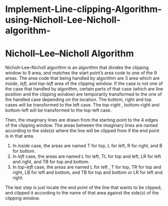# Implement-Line-clipping-Algorithm-using-Nicholl-Lee-Nicholl-algorithm-
# Nicholl–Lee–Nicholl Algorithm

Nicholl–Lee–Nicholl algorithm is an algorithm that divides the clipping window to 9 area, and matches the start point’s area code to one of the 9 areas. The area code that being handled by algorithm are 3 area which are *inside*, *left*, and *top-left* area of the clipping window. If the case is not one of the case that handled by algorithm, certain parts of that case (which are line position and the clipping window) are temporarily transformed to the one of the handled case depending on the location. The bottom, right and top cases will be transformed to the left case. The top-right , bottom-right and bottom-left will be transformed to the top-left case.

Then, the imaginary lines are drawn from the starting point to the 4 edges of the clipping window. The areas between the imaginary lines are named according to the side(s) where the line will be clipped from if the end point is in that area.

1. In *inside* case, the areas are named T for top, L for left, R for right, and B for bottom.
2. In *left* case, the areas are named L for left, TL for top and left, LR for left and right, and TB for top and bottom.
3. In *top-left* case, the areas are named L for left , T for top, TR for top and right, LB for left and bottom, and TB for top and bottom or LR for left and right.

The last step is just locate the end point of the line that wants to be clipped, and clipped it according to the name of that area against the side(s) of the clipping window.
